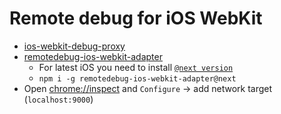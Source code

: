 # Remote debug for iOS WebKit

* [ios-webkit-debug-proxy](https://github.com/google/ios-webkit-debug-proxy)
* [remotedebug-ios-webkit-adapter](https://github.com/RemoteDebug/remotedebug-ios-webkit-adapter)
    * For latest iOS you need to install [`@next version`](https://github.com/RemoteDebug/remotedebug-ios-webkit-adapter/issues/180#issuecomment-581134939)
    * `npm i -g remotedebug-ios-webkit-adapter@next`
* Open [chrome://inspect](chrome://inspect) and `Configure` -> add network target (`localhost:9000`)
 
